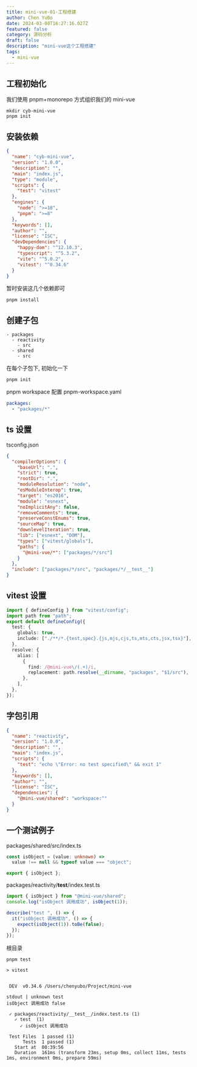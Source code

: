 ```yaml
---
title: mini-vue-01-工程搭建
author: Chen YuBo
date: 2024-03-08T16:27:16.027Z
featured: false
category: 源码分析
draft: false
description: "mini-vue这个工程搭建"
tags:
  - mini-vue
---
```


## 工程初始化

我们使用 pnpm+monorepo 方式组织我们的 mini-vue

```shell
mkdir cyb-mini-vue
pnpm init
```

## 安装依赖

```json
{
  "name": "cyb-mini-vue",
  "version": "1.0.0",
  "description": "",
  "main": "index.js",
  "type": "module",
  "scripts": {
    "test": "vitest"
  },
  "engines": {
    "node": ">=18",
    "pnpm": ">=8"
  },
  "keywords": [],
  "author": "",
  "license": "ISC",
  "devDependencies": {
    "happy-dom": "^12.10.3",
    "typescript": "^5.3.2",
    "vite": "^5.0.2",
    "vitest": "^0.34.6"
  }
}
```

暂时安装这几个依赖即可

```shell
pnpm install
```

## 创建子包

```
- packages
  - reactivity
    - src
  - shared
    - src
```

在每个子包下, 初始化一下

```shell
pnpm init
```

pnpm workspace 配置 pnpm-workspace.yaml

```yaml
packages:
  - "packages/*"
```

## ts 设置

tsconfig.json

```json
{
  "compilerOptions": {
    "baseUrl": ".",
    "strict": true,
    "rootDir": ".",
    "moduleResolution": "node",
    "esModuleInterop": true,
    "target": "es2016",
    "module": "esnext",
    "noImplicitAny": false,
    "removeComments": true,
    "preserveConstEnums": true,
    "sourceMap": true,
    "downlevelIteration": true,
    "lib": ["esnext", "DOM"],
    "types": ["vitest/globals"],
    "paths": {
      "@mini-vue/*": ["packages/*/src"]
    }
  },
  "include": ["packages/*/src", "packages/*/__test__"]
}
```

## vitest 设置

```ts
import { defineConfig } from "vitest/config";
import path from "path";
export default defineConfig({
  test: {
    globals: true,
    include: ["./**/*.{test,spec}.{js,mjs,cjs,ts,mts,cts,jsx,tsx}"],
  },
  resolve: {
    alias: [
      {
        find: /@mini-vue\/(.+)/i,
        replacement: path.resolve(__dirname, "packages", "$1/src"),
      },
    ],
  },
});
```

## 字包引用

```json
{
  "name": "reactivity",
  "version": "1.0.0",
  "description": "",
  "main": "index.js",
  "scripts": {
    "test": "echo \"Error: no test specified\" && exit 1"
  },
  "keywords": [],
  "author": "",
  "license": "ISC",
  "dependencies": {
    "@mini-vue/shared": "workspace:^"
  }
}
```

## 一个测试例子

packages/shared/src/index.ts

```ts
const isObject = (value: unknown) =>
  value !== null && typeof value === "object";

export { isObject };
```

packages/reactivity/**test**/index.test.ts

```ts
import { isObject } from "@mini-vue/shared";
console.log("isObject 调用成功", isObject(1));

describe("test ", () => {
  it("isObject 调用成功", () => {
    expect(isObject(1)).toBe(false);
  });
});
```

根目录

```shell
pnpm test
```

```
> vitest


 DEV  v0.34.6 /Users/chenyubo/Project/mini-vue

stdout | unknown test
isObject 调用成功 false

 ✓ packages/reactivity/__test__/index.test.ts (1)
   ✓ test  (1)
     ✓ isObject 调用成功

 Test Files  1 passed (1)
      Tests  1 passed (1)
   Start at  00:39:56
   Duration  161ms (transform 23ms, setup 0ms, collect 11ms, tests 1ms, environment 0ms, prepare 59ms)
```
